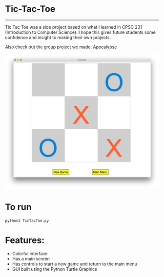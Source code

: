 # Tic-Tac-Toe
---

Tic Tac Toe was a side project based on what I learned in CPSC 231 (Introduction to Computer Science). I hope this gives future students some confidence and insight to making their own projects.

Also check out the group project we made: [Apocalypse](https://github.com/Step7750/Apocalypse)

![](https://github.com/00111000/Tic-Tac-Toe/blob/master/Tic-Tac-Toe.png)

# To run

`python3 TicTacToe.py`

# Features:

- Colorful interface
- Has a main screen
- Has controls to start a new game and return to the main menu
- GUI built using the Python Turtle Graphics
